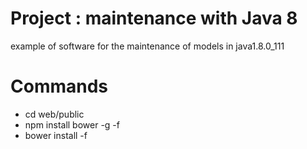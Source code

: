 # Project : maintenance with Java 8
example of software for the maintenance of models in java1.8.0_111

# Commands
+ cd web/public
+ npm install bower -g -f
+ bower install -f
